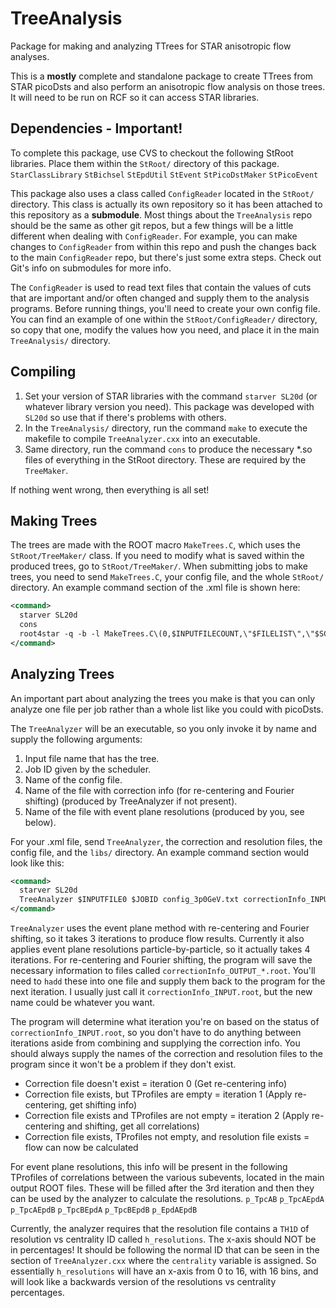 # TreeAnalysis
Package for making and analyzing TTrees for STAR anisotropic flow analyses.

This is a **mostly** complete and standalone package to create TTrees from STAR picoDsts and also perform an anisotropic flow analysis on those trees. It will need to be run on RCF so it can access STAR libraries.

## Dependencies - Important!

To complete this package, use CVS to checkout the following StRoot libraries. Place them within the `StRoot/` directory of this package.
`StarClassLibrary`
`StBichsel`
`StEpdUtil`
`StEvent`
`StPicoDstMaker`
`StPicoEvent`

This package also uses a class called `ConfigReader` located in the `StRoot/` directory. This class is actually its own repository so it has been attached to this repository as a **submodule**. Most things about the `TreeAnalysis` repo should be the same as other git repos, but a few things will be a little different when dealing with `ConfigReader`. For example, you can make changes to `ConfigReader` from within this repo and push the changes back to the main `ConfigReader` repo, but there's just some extra steps. Check out Git's info on submodules for more info.

The `ConfigReader` is used to read text files that contain the values of cuts that are important and/or often changed and supply them to the analysis programs. Before running things, you'll need to create your own config file. You can find an example of one within the `StRoot/ConfigReader/` directory, so copy that one, modify the values how you need, and place it in the main `TreeAnalysis/` directory.

## Compiling

1) Set your version of STAR libraries with the command `starver SL20d` (or whatever library version you need). This package was developed with `SL20d` so use that if there's problems with others.
2) In the `TreeAnalysis/` directory, run the command `make` to execute the makefile to compile `TreeAnalyzer.cxx` into an executable.
3) Same directory, run the command `cons` to produce the necessary \*.so files of everything in the StRoot directory. These are required by the `TreeMaker`.

If nothing went wrong, then everything is all set!

## Making Trees

The trees are made with the ROOT macro `MakeTrees.C`, which uses the `StRoot/TreeMaker/` class. If you need to modify what is saved within the produced trees, go to `StRoot/TreeMaker/`. When submitting jobs to make trees, you need to send `MakeTrees.C`, your config file, and the whole `StRoot/` directory. An example command section of the .xml file is shown here:

```xml
<command>
  starver SL20d
  cons
  root4star -q -b -l MakeTrees.C\(0,$INPUTFILECOUNT,\"$FILELIST\",\"$SCRATCH\",\"$JOBID\",\"config_3p0GeV.txt\",0\)
</command>
```

## Analyzing Trees

An important part about analyzing the trees you make is that you can only analyze one file per job rather than a whole list like you could with picoDsts.

The `TreeAnalyzer` will be an executable, so you only invoke it by name and supply the following arguments:

1) Input file name that has the tree.
2) Job ID given by the scheduler.
3) Name of the config file.
4) Name of the file with correction info (for re-centering and Fourier shifting) (produced by TreeAnalyzer if not present).
5) Name of the file with event plane resolutions (produced by you, see below).

For your .xml file, send `TreeAnalyzer`, the correction and resolution files, the config file, and the `libs/` directory. An example command section would look like this: 

```xml
<command>
  starver SL20d
  TreeAnalyzer $INPUTFILE0 $JOBID config_3p0GeV.txt correctionInfo_INPUT.root resolutionInfo_INPUT.root
</command>
```

`TreeAnalyzer` uses the event plane method with re-centering and Fourier shifting, so it takes 3 iterations to produce flow results. Currently it also applies event plane resolutions particle-by-particle, so it actually takes 4 iterations. For re-centering and Fourier shifting, the program will save the necessary information to files called `correctionInfo_OUTPUT_*.root`. You'll need to `hadd` these into one file and supply them back to the program for the next iteration. I usually just call it `correctionInfo_INPUT.root`, but the new name could be whatever you want. 

The program will determine what iteration you're on based on the status of `correctionInfo_INPUT.root`, so you don't have to do anything between iterations aside from combining and supplying the correction info. You should always supply the names of the correction and resolution files to the program since it won't be a problem if they don't exist.

* Correction file doesn't exist = iteration 0 (Get re-centering info)
* Correction file exists, but TProfiles are empty = iteration 1 (Apply re-centering, get shifting info)
* Correction file exists and TProfiles are not empty = iteration 2 (Apply re-centering and shifting, get all correlations)
* Correction file exists, TProfiles not empty, and resolution file exists = flow can now be calculated

For event plane resolutions, this info will be present in the following TProfiles of correlations between the various subevents, located in the main output ROOT files. These will be filled after the 3rd iteration and then they can be used by the analyzer to calculate the resolutions.
`p_TpcAB`
`p_TpcAEpdA`
`p_TpcAEpdB`
`p_TpcBEpdA`
`p_TpcBEpdB`
`p_EpdAEpdB`

Currently, the analyzer requires that the resolution file contains a `TH1D` of resolution vs centrality ID called `h_resolutions`. The x-axis should NOT be in percentages! It should be following the normal ID that can be seen in the section of `TreeAnalyzer.cxx` where the `centrality` variable is assigned. So essentially `h_resolutions` will have an x-axis from 0 to 16, with 16 bins, and will look like a backwards version of the resolutions vs centrality percentages.
